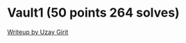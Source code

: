 # Vault1 (50 points 264 solves)

[Writeup by Uzay Girit](http://uzpg.me/cyber-security/2020/05/31/castors-ctf-writeups.html#vault1)

